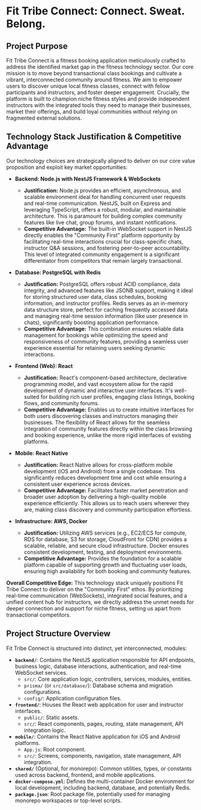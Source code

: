 # Fit Tribe Connect: Connect. Sweat. Belong.

## Project Purpose

Fit Tribe Connect is a fitness booking application meticulously crafted to address the identified market gap in the fitness technology sector. Our core mission is to move beyond transactional class bookings and cultivate a vibrant, interconnected community around fitness. We aim to empower users to discover unique local fitness classes, connect with fellow participants and instructors, and foster deeper engagement. Crucially, the platform is built to champion niche fitness styles and provide independent instructors with the integrated tools they need to manage their businesses, market their offerings, and build loyal communities without relying on fragmented external solutions.

## Technology Stack Justification & Competitive Advantage

Our technology choices are strategically aligned to deliver on our core value proposition and exploit key market opportunities:

*   **Backend: Node.js with NestJS Framework & WebSockets**
    *   **Justification:** Node.js provides an efficient, asynchronous, and scalable environment ideal for handling concurrent user requests and real-time communication. NestJS, built on Express and leveraging TypeScript, offers a robust, modular, and maintainable architecture. This is paramount for building complex community features like live chat, group forums, and instant notifications.
    *   **Competitive Advantage:** The built-in WebSocket support in NestJS directly enables the "Community First" platform opportunity by facilitating real-time interactions crucial for class-specific chats, instructor Q&A sessions, and fostering peer-to-peer accountability. This level of integrated community engagement is a significant differentiator from competitors that remain largely transactional.

*   **Database: PostgreSQL with Redis**
    *   **Justification:** PostgreSQL offers robust ACID compliance, data integrity, and advanced features like JSONB support, making it ideal for storing structured user data, class schedules, booking information, and instructor profiles. Redis serves as an in-memory data structure store, perfect for caching frequently accessed data and managing real-time session information (like user presence in chats), significantly boosting application performance.
    *   **Competitive Advantage:** This combination ensures reliable data management for bookings while optimizing the speed and responsiveness of community features, providing a seamless user experience essential for retaining users seeking dynamic interactions.

*   **Frontend (Web): React**
    *   **Justification:** React's component-based architecture, declarative programming model, and vast ecosystem allow for the rapid development of dynamic and interactive user interfaces. It's well-suited for building rich user profiles, engaging class listings, booking flows, and community forums.
    *   **Competitive Advantage:** Enables us to create intuitive interfaces for both users discovering classes and instructors managing their businesses. The flexibility of React allows for the seamless integration of community features directly within the class browsing and booking experience, unlike the more rigid interfaces of existing platforms.

*   **Mobile: React Native**
    *   **Justification:** React Native allows for cross-platform mobile development (iOS and Android) from a single codebase. This significantly reduces development time and cost while ensuring a consistent user experience across devices.
    *   **Competitive Advantage:** Facilitates faster market penetration and broader user adoption by delivering a high-quality mobile experience efficiently. This allows us to reach users wherever they are, making class discovery and community participation effortless.

*   **Infrastructure: AWS, Docker**
    *   **Justification:** Utilizing AWS services (e.g., EC2/ECS for compute, RDS for database, S3 for storage, CloudFront for CDN) provides a scalable, reliable, and secure cloud infrastructure. Docker ensures consistent development, testing, and deployment environments.
    *   **Competitive Advantage:** Provides the foundation for a scalable platform capable of supporting growth and fluctuating user loads, ensuring high availability for both booking and community features.

**Overall Competitive Edge:** This technology stack uniquely positions Fit Tribe Connect to deliver on the "Community First" ethos. By prioritizing real-time communication (WebSockets), integrated social features, and a unified content hub for instructors, we directly address the unmet needs for deeper connection and support for niche fitness, setting us apart from transactional competitors.

## Project Structure Overview

Fit Tribe Connect is structured into distinct, yet interconnected, modules:

*   **`backend/`**: Contains the NestJS application responsible for API endpoints, business logic, database interactions, authentication, and real-time WebSocket services.
    *   `src/`: Core application logic, controllers, services, modules, entities.
    *   `prisma/` (or `src/database/`): Database schema and migration configurations.
    *   `config/`: Application configuration files.
*   **`frontend/`**: Houses the React web application for user and instructor interfaces.
    *   `public/`: Static assets.
    *   `src/`: React components, pages, routing, state management, API integration logic.
*   **`mobile/`**: Contains the React Native application for iOS and Android platforms.
    *   `App.js`: Root component.
    *   `src/`: Screens, components, navigation, state management, API integration.
*   **`shared/`** (Optional, for monorepo): Common utilities, types, or constants used across backend, frontend, and mobile applications.
*   **`docker-compose.yml`**: Defines the multi-container Docker environment for local development, including backend, database, and potentially Redis.
*   **`package.json`**: Root package file, potentially used for managing monorepo workspaces or top-level scripts.
